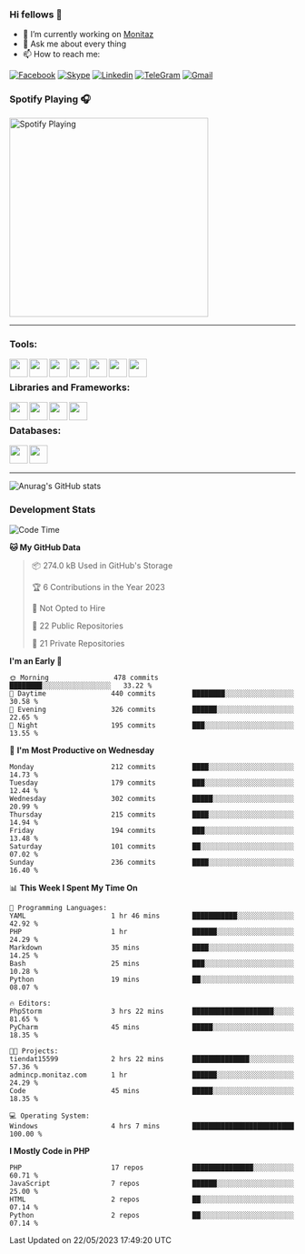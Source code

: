 ### Hi fellows 👋
- 🔭 I’m currently working on [Monitaz](https://monitaz.com/)
- 💬 Ask me about every thing
- 📫 How to reach me:

[![Facebook](https://img.shields.io/badge/Facebook-0000FF?logo=facebook&logoColor=white)](https://www.facebook.com/le.dat155)
[![Skype](https://img.shields.io/badge/Skype-blue?logo=skype&logoColor=white)](https://join.skype.com/invite/lr2sd8ZndbWr)
[![Linkedin](https://img.shields.io/badge/LinkedIn-0A66C2?logo=linkedin)](https://www.linkedin.com/in/ti%E1%BA%BFn-%C4%91%E1%BA%A1t-l%C3%AA-ba267a232/)
[![TeleGram](https://img.shields.io/badge/telegram-EF0EFF?logo=telegram)](https://t.me/subibi1505)
[![Gmail](https://img.shields.io/badge/Gmail-green?logo=gmail)](mailto:tiendat15599.dev@gmail.com)

### Spotify Playing 🎧
[<img src="https://novatorem.vercel.app/api/spotify" alt="Spotify Playing" width="350" />](https://open.spotify.com/user/21wi7t5t4zyugx5mgetrdo7xa)

---

### Tools:
<img align='left' height="32" width="32" src="https://upload.wikimedia.org/wikipedia/commons/thumb/c/c9/PhpStorm_Icon.svg/2048px-PhpStorm_Icon.svg.png">
<img align='left' height="32" width="32" src="https://upload.wikimedia.org/wikipedia/commons/thumb/1/1d/PyCharm_Icon.svg/1200px-PyCharm_Icon.svg.png">
<img align='left' height="32" width="32" src="https://cdn2.iconfinder.com/data/icons/pack1-baco-flurry-icons-style/512/XAMPP.png">
<img align='left' height="32" width="32" src="https://www.docker.com/wp-content/uploads/2022/03/vertical-logo-monochromatic.png">
<img align='left' height="32" width="32" src="https://www.mamp.info/images/icons/mamp-pro.png">
<img align='left' height="32" width="32" src="https://www.puttygen.com/wp-content/uploads/2019/05/Termius.png">
<img align='left' height="32" width="32" src="https://1475031.s21i.faiusr.com/4/1/ABUIABAEGAAg3dWc8AUoq7a8hAIwgAg4gAg.png">
<br>

### Libraries and Frameworks:
<img align='left' height="32" width="32" src="https://i0.wp.com/phocode.com/wp-content/uploads/2019/11/scrapyLogo.png?fit=300%2C300&ssl=1&w=640">
<img align='left' height="32" width="32" src="https://upload.wikimedia.org/wikipedia/commons/thumb/9/9a/Laravel.svg/985px-Laravel.svg.png">
<img align='left' height="32" width="32" src="https://cdn.worldvectorlogo.com/logos/codeigniter.svg">
<img align='left' height="32" width="32" src="https://upload.wikimedia.org/wikipedia/commons/thumb/e/ea/Zend-framework.svg/2560px-Zend-framework.svg.png">
<br>

### Databases:
<img align='left' height="32" width="32" src="https://download.logo.wine/logo/MySQL/MySQL-Logo.wine.png">
<img align='left' height="32" width="32" src="https://seeklogo.com/images/E/elasticsearch-logo-C75C4578EC-seeklogo.com.png">

<br>
<br>

---
![Anurag's GitHub stats](https://github-readme-stats.vercel.app/api?username=tiendat15599&show_icons=true&theme=tokyonight)
### Development Stats


<!--START_SECTION:waka-->
![Code Time](http://img.shields.io/badge/Code%20Time-4%20hrs%2055%20mins-blue)

**🐱 My GitHub Data** 

> 📦 274.0 kB Used in GitHub's Storage 
 > 
> 🏆 6 Contributions in the Year 2023
 > 
> 🚫 Not Opted to Hire
 > 
> 📜 22 Public Repositories 
 > 
> 🔑 21 Private Repositories 
 > 
**I'm an Early 🐤** 

```text
🌞 Morning                478 commits         ████████░░░░░░░░░░░░░░░░░   33.22 % 
🌆 Daytime                440 commits         ████████░░░░░░░░░░░░░░░░░   30.58 % 
🌃 Evening                326 commits         ██████░░░░░░░░░░░░░░░░░░░   22.65 % 
🌙 Night                  195 commits         ███░░░░░░░░░░░░░░░░░░░░░░   13.55 % 
```
📅 **I'm Most Productive on Wednesday** 

```text
Monday                   212 commits         ████░░░░░░░░░░░░░░░░░░░░░   14.73 % 
Tuesday                  179 commits         ███░░░░░░░░░░░░░░░░░░░░░░   12.44 % 
Wednesday                302 commits         █████░░░░░░░░░░░░░░░░░░░░   20.99 % 
Thursday                 215 commits         ████░░░░░░░░░░░░░░░░░░░░░   14.94 % 
Friday                   194 commits         ███░░░░░░░░░░░░░░░░░░░░░░   13.48 % 
Saturday                 101 commits         ██░░░░░░░░░░░░░░░░░░░░░░░   07.02 % 
Sunday                   236 commits         ████░░░░░░░░░░░░░░░░░░░░░   16.40 % 
```


📊 **This Week I Spent My Time On** 

```text
💬 Programming Languages: 
YAML                     1 hr 46 mins        ███████████░░░░░░░░░░░░░░   42.92 % 
PHP                      1 hr                ██████░░░░░░░░░░░░░░░░░░░   24.29 % 
Markdown                 35 mins             ████░░░░░░░░░░░░░░░░░░░░░   14.25 % 
Bash                     25 mins             ███░░░░░░░░░░░░░░░░░░░░░░   10.28 % 
Python                   19 mins             ██░░░░░░░░░░░░░░░░░░░░░░░   08.07 % 

🔥 Editors: 
PhpStorm                 3 hrs 22 mins       ████████████████████░░░░░   81.65 % 
PyCharm                  45 mins             █████░░░░░░░░░░░░░░░░░░░░   18.35 % 

🐱‍💻 Projects: 
tiendat15599             2 hrs 22 mins       ██████████████░░░░░░░░░░░   57.36 % 
admincp.monitaz.com      1 hr                ██████░░░░░░░░░░░░░░░░░░░   24.29 % 
Code                     45 mins             █████░░░░░░░░░░░░░░░░░░░░   18.35 % 

💻 Operating System: 
Windows                  4 hrs 7 mins        █████████████████████████   100.00 % 
```

**I Mostly Code in PHP** 

```text
PHP                      17 repos            ███████████████░░░░░░░░░░   60.71 % 
JavaScript               7 repos             ██████░░░░░░░░░░░░░░░░░░░   25.00 % 
HTML                     2 repos             ██░░░░░░░░░░░░░░░░░░░░░░░   07.14 % 
Python                   2 repos             ██░░░░░░░░░░░░░░░░░░░░░░░   07.14 % 
```




 Last Updated on 22/05/2023 17:49:20 UTC
<!--END_SECTION:waka-->
